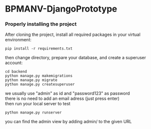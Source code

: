# BPMANV-DjangoPrototype

### Properly installing the project

After cloning the project, install all required packages in your virtual environment:
```shell
pip install -r requirements.txt
```
then change directory, prepare your database, and create a superuser account:
```shell
cd backend  
python manage.py makemigrations  
python manage.py migrate
python manage.py createsuperuser
```
we usually use "admin" as id and "password123" as password   
there is no need to add an email adress (just press enter)  
then run your local server to test

```shell
python manage.py runserver
```

you can find the admin view by adding admin/ to the given URL
